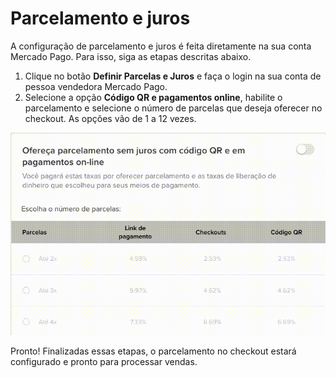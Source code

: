 # Parcelamento e juros

A configuração de parcelamento e juros é feita diretamente na sua conta Mercado Pago. Para isso, siga as etapas descritas abaixo.

1. Clique no botão **Definir Parcelas e Juros** e faça o login na sua conta de pessoa vendedora Mercado Pago.
2. Selecione a opção **Código QR e pagamentos online**, habilite o parcelamento e selecione o número de parcelas que deseja oferecer no checkout. As opções vão de 1 a 12 vezes.

![Installment and interest](/images/magento-two/parcelamento.gif)

Pronto! Finalizadas essas etapas, o parcelamento no checkout estará configurado e pronto para processar vendas.